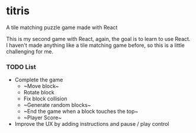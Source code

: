 # titris
A tile matching puzzle game made with React 

This is my second game with React, again, the goal is to learn to use React. I haven't made anything like a tile matching game before, so this is a little challenging for me.

### TODO List

- Complete the game
	- ~Move block~
	- Rotate block
	- Fix block collision
	- ~Generate random blocks~
	- ~End the game when a block touches the top~
	- ~Player Score~
- Improve the UX by adding instructions and pause / play control
